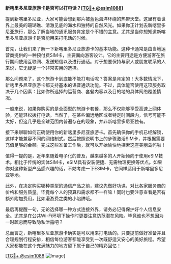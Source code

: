 **新喀里多尼亚旅游卡是否可以打电话？[[TG💪+ @esim1088](https://t.me/s/esim1088)]**

提到新喀里多尼亚，大家可能会想到那片被蓝色海洋环绕的热带天堂。这里有着世界上最美的珊瑚礁、清澈见底的海水和独特的自然风光。如果你正计划去新喀里多尼亚旅行，那么了解当地的通讯服务肯定是个不错的主意。尤其是当你想知道新喀里多尼亚旅游卡是否能用来打电话的时候。

首先，让我们来了解一下新喀里多尼亚旅游卡的基本功能。这种卡通常是由当地运营商提供的一种预付费SIM卡，主要面向游客设计。它的主要用途是方便游客在旅行期间使用互联网、发送短信以及进行通话。对于想要保持与家人或朋友联系的人来说，它无疑是一个非常实用的选择。

那么问题来了，这个旅游卡到底能不能打电话呢？答案是肯定的！大多数情况下，新喀里多尼亚旅游卡都支持基本的语音通话功能。不过，具体能否使用这项服务取决于几个因素：比如你所选择的运营商、套餐内容以及目的地的具体网络覆盖情况。

一般来说，如果你购买的是全面型的旅游卡套餐，那么不仅能够享受高速上网体验，还能轻松拨打电话。当然了，在某些偏远地区或者特定时间段内，信号可能不太好，但这几乎是全球范围内普遍存在的现象，并非新喀里多尼亚独有。

接下来聊聊如何正确使用你的新喀里多尼亚旅游卡。首先确保你的手机已经解锁，这样才能兼容不同的网络制式。然后按照说明书上的步骤激活SIM卡，并根据需要充值足够的金额。完成这些准备工作后，就可以开始愉快地探索这座美丽岛屿啦！

值得一提的是，近年来随着电子化的普及，越来越多的人开始倾向于使用eSIM技术。相比于传统的实体SIM卡，eSIM具有安装便捷、无需物理更换等优点。如果你对这种新型产品感兴趣的话，不妨考虑一下ESIM卡，它同样适用于新喀里多尼亚等地。

此外，在决定购买哪种类型的通信产品之前，建议先做好功课，对比各家服务商的价格和服务质量。毕竟每个人的预算和需求都不一样嘛！同时也要注意查看是否有额外附加费用，比如漫游费之类的小陷阱哦。

最后再提醒一句，无论选择哪一种方式连接外界，请务必记得保护好个人信息安全。尤其是在公共Wi-Fi环境下操作时更要注意防范潜在风险。毕竟谁也不想因为一时疏忽而导致隐私泄露吧？

总而言之，新喀里多尼亚旅游卡确实是可以用来打电话的。只要提前做好准备并且合理规划行程安排，相信每位游客都能享受到一次既舒适又安心的美好旅程。希望大家都能在这个充满魅力的地方留下属于自己的精彩回忆！

[[TG💪+ @esim1088](https://t.me/s/esim1088) ![Image](https://i.postimg.cc/4NQfJmqS/Snipaste-2025-05-13-00-14-12.png)]